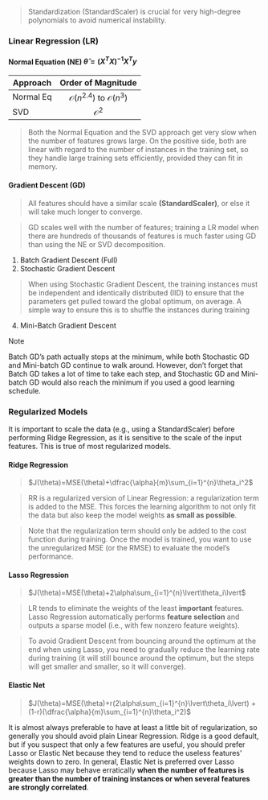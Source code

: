 > Standardization (StandardScaler) is crucial for very high-degree polynomials to avoid numerical instability.

### Linear Regression (LR)
#### Normal Equation (NE) $\hat\theta=(X^TX)^{-1}X^Ty$
Approach|Order of Magnitude
---|:---:
Normal Eq|$\mathcal{O}(n^{2.4})$ to $\mathcal{O}(n^{3})$ 
SVD|$\mathcal{O}^{2}$

>Both the Normal Equation and the SVD approach get very slow when the number of features grows large. On the positive side, both are linear with regard to the number of instances in the training set, so they handle large training
sets efficiently, provided they can fit in memory.

#### Gradient Descent (GD)
> All features should have a similar scale **(StandardScaler)**, or else it will take much longer to converge.

> GD scales well with the number of features; training a LR model when there are hundreds of thousands of features is much faster using GD than using the NE or SVD decomposition.

1. Batch Gradient Descent (Full)
2. Stochastic Gradient Descent
> When using Stochastic Gradient Descent, the training instances must be independent and identically distributed (IID) to ensure that the parameters get pulled toward the global optimum, on average. A simple way to ensure this is to shuffle the instances during training
4. Mini-Batch Gradient Descent
> [!NOTE]
> Batch GD’s path actually stops at the minimum, while both Stochastic GD and Mini-batch GD
continue to walk around. However, don’t forget that Batch GD takes a lot of time to take each step, and
Stochastic GD and Mini-batch GD would also reach the minimum if you used a good learning schedule.
### Regularized Models
It is important to scale the data (e.g., using a StandardScaler) before performing Ridge Regression, as it is sensitive to the scale of
the input features. This is true of most regularized models.

#### Ridge Regression
> $J(\theta)=MSE(\theta)+\dfrac{\alpha}{m}\sum_{i=1}^{n}\theta_i^2$

> RR is a regularized version of Linear Regression: a regularization term is added to the MSE. This forces the learning algorithm to not only fit
the data but also keep the model weights **as small as possible**.

> Note that the regularization term should only be added to the cost function during training. Once the model is trained, you want to use the unregularized MSE
(or the RMSE) to evaluate the model’s performance.

#### Lasso Regression
> $J(\theta)=MSE(\theta)+2\alpha\sum_{i=1}^{n}\lvert\theta_i\lvert$

>LR tends to eliminate the weights of the least **important** features. Lasso Regression automatically performs **feature selection** and outputs a sparse model (i.e., with few nonzero feature weights).

>To avoid Gradient Descent from bouncing around the optimum at the end when using Lasso, you need to gradually reduce the learning
rate during training (it will still bounce around the optimum, but the steps will get smaller and smaller, so it will converge).

#### Elastic Net

> $J(\theta)=MSE(\theta)+r(2\alpha\sum_{i=1}^{n}\lvert\theta_i\lvert) +(1-r)(\dfrac{\alpha}{m}\sum_{i=1}^{n}\theta_i^2)$

It is almost always preferable to have at least a little bit of regularization, so generally you should avoid
plain Linear Regression. Ridge is a good default, but if you suspect that only a few features are useful, you
should prefer Lasso or Elastic Net because they tend to reduce the useless features’ weights down to zero.
In general, Elastic Net is preferred over Lasso because Lasso may behave erratically **when the number of features is greater than the number of training instances or when several features are strongly correlated**.
